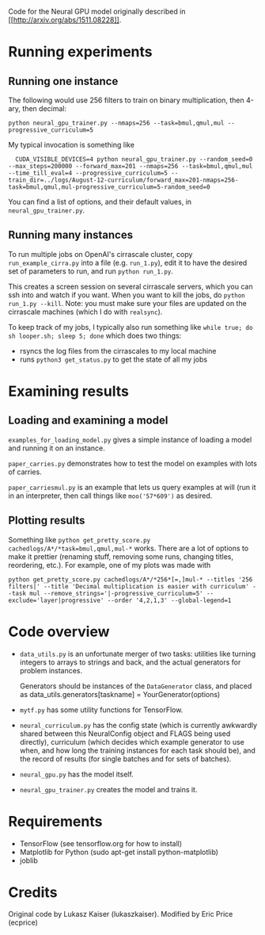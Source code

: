 Code for the Neural GPU model originally described in
[[http://arxiv.org/abs/1511.08228]].


Running experiments
===================

Running one instance
--------------------

The following would use 256 filters to train on binary multiplication,
then 4-ary, then decimal:
```
python neural_gpu_trainer.py --nmaps=256 --task=bmul,qmul,mul --progressive_curriculum=5
```

My typical invocation is something like

```
  CUDA_VISIBLE_DEVICES=4 python neural_gpu_trainer.py --random_seed=0 --max_steps=200000 --forward_max=201 --nmaps=256 --task=bmul,qmul,mul --time_till_eval=4 --progressive_curriculum=5 --train_dir=../logs/August-12-curriculum/forward_max=201-nmaps=256-task=bmul,qmul,mul-progressive_curriculum=5-random_seed=0
```

You can find a list of options, and their default values, in `neural_gpu_trainer.py`.

Running many instances
----------------------

To run multiple jobs on OpenAI's cirrascale cluster, copy
`run_example_cirra.py` into a file (e.g. `run_1.py`), edit it to have
the desired set of parameters to run, and run `python run_1.py`.

This creates a screen session on several cirrascale servers, which you
can ssh into and watch if you want.  When you want to kill the jobs,
do `python run_1.py --kill`.  Note: you must make sure your files are
updated on the cirrascale machines (which I do with `realsync`).

To keep track of my jobs, I typically also run something like
 `while true; do sh looper.sh; sleep 5; done`
which does two things:

 * rsyncs the log files from the cirrascales to my local machine
 * runs `python3 get_status.py` to get the state of all my jobs


Examining results
=================

Loading and examining a model
-----------------------------

`examples_for_loading_model.py` gives a simple instance of loading a
model and running it on an instance.

`paper_carries.py` demonstrates how to test the model on examples with
lots of carries.

`paper_carriesmul.py` is an example that lets us query examples at will (run it in an interpreter, then call things like `moo('57*609')` as desired.


Plotting results
----------------

Something like `python get_pretty_score.py cachedlogs/A*/*task=bmul,qmul,mul-*` works.  There are a lot of options to make it prettier (renaming stuff, removing some runs, changing titles, reordering, etc.).  For example, one of my plots was made with

```
python get_pretty_score.py cachedlogs/A*/*256*[=,]mul-* --titles '256 filters|' --title 'Decimal multiplication is easier with curriculum' --task mul --remove_strings='|-progressive_curriculum=5' --exclude='layer|progressive' --order '4,2,1,3' --global-legend=1
```

Code overview
=============

 * `data_utils.py` is an unfortunate merger of two tasks: utilities
   like turning integers to arrays to strings and back, and the actual
   generators for problem instances.

   Generators should be instances of the `DataGenerator` class, and
   placed as data_utils.generators[taskname] = YourGenerator(options)

* `mytf.py` has some utility functions for TensorFlow.

 * `neural_curriculum.py` has the config state (which is currently
   awkwardly shared between this NeuralConfig object and FLAGS being
   used directly), curriculum (which decides which example generator
   to use when, and how long the training instances for each task
   should be), and the record of results (for single batches and for
   sets of batches).

 * `neural_gpu.py` has the model itself.

 * `neural_gpu_trainer.py` creates the model and trains it.

Requirements
============

* TensorFlow (see tensorflow.org for how to install)
* Matplotlib for Python (sudo apt-get install python-matplotlib)
* joblib

Credits
=======

Original code by Lukasz Kaiser (lukaszkaiser).  Modified by Eric Price
(ecprice)

